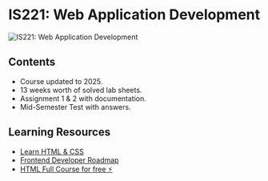 # IS221: Web Application Development
![IS221: Web Application Development](https://github.com/SRVSRR/IS221-Web-Application-Development/blob/main/Docs/IS221-Banner.png)
## Contents
- Course updated to 2025.
- 13 weeks worth of solved lab sheets.
- Assignment 1 & 2 with documentation.
- Mid-Semester Test with answers.

## Learning Resources
- <a href="https://www.learncpp.com" target="_blank">Learn HTML & CSS </a>
- <a href="https://roadmap.sh/cpp" target="_blank">Frontend Developer Roadmap </a>
- <a href="https://youtu.be/-TkoO8Z07hI?si=JcH613azWVTTj1ya" target="_blank">HTML Full Course for free ⚡️ 
 </a>




